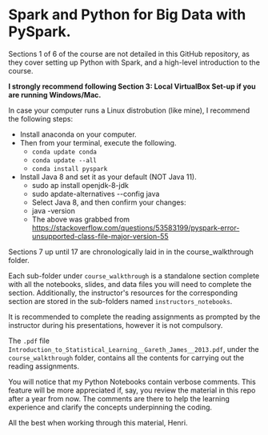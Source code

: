 # Spark and Python for Big Data with PySpark.

Sections 1 of 6 of the course are not detailed in this GitHub repository, as they cover setting up Python with Spark, and a high-level introduction to the course.

**I strongly recommend following Section 3:  Local VirtualBox Set-up if you are running Windows/Mac.**

In case your computer runs a Linux distrobution (like mine), I recommend the following steps:
- Install anaconda on your computer.
- Then from your terminal, execute the following.
  - ```conda update conda```
  - ```conda update --all```
  - ```conda install pyspark```
- Install Java 8 and set it as your default (NOT Java 11).
  - sudo ap install openjdk-8-jdk
  - sudo apdate-alternatives --config java
  - Select Java 8, and then confirm your changes:
  - java -version
  - The above was grabbed from https://stackoverflow.com/questions/53583199/pyspark-error-unsupported-class-file-major-version-55

Sections 7 up until 17 are chronologically laid in in the course_walkthrough folder.

Each sub-folder under ```course_walkthrough``` is a standalone section complete with all the notebooks, slides, and data files you will need to complete the section.  Additionally, the instructor's resources for the corresponding section are stored in the sub-folders named ```instructors_notebooks```.

It is recommended to complete the reading assignments as prompted by the instructor during his presentations, however it is not compulsory.

The ```.pdf``` file ```Introduction_to_Statistical_Learning__Gareth_James__2013.pdf```, under the ```course_walkthrough``` folder, contains all the contents for carrying out the reading assignments.

You will notice that my Python Notebooks contain verbose comments.  This feature will be more appreciated if, say, you review the material in this repo after a year from now.
The comments are there to help the learning experience and clarify the concepts underpinning the coding.

All the best when working through this material,
Henri.
